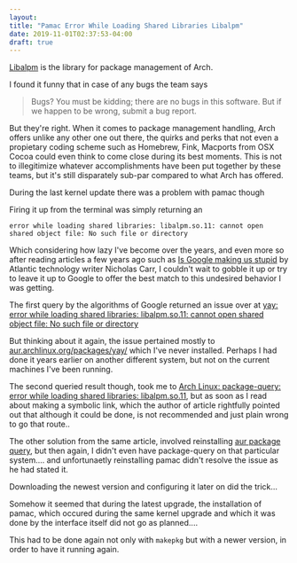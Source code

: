 ```yaml
---
layout: 
title: "Pamac Error While Loading Shared Libraries Libalpm"
date: 2019-11-01T02:37:53-04:00
draft: true
---
```



[Libalpm](https://www.archlinux.org/pacman/libalpm.3.html) is the library for package management of Arch.

I found it funny that in case of any bugs the team says

> Bugs? You must be kidding; there are no bugs in this software. But if we happen to be wrong, submit a bug report.

But they're right. When it comes to package management handling, Arch offers unlike any other one out there, the quirks and perks that not even a propietary  coding scheme such as Homebrew, Fink, Macports from OSX Cocoa could even think to come close during its best moments. This is not to illegitimize whatever accomplishments have been put together by these teams, but it's still disparately sub-par compared to what Arch has offered.


During the last kernel update there was a problem with  pamac though

Firing it up from the terminal was simply returning an

```
error while loading shared libraries: libalpm.so.11: cannot open shared object file: No such file or directory
```

Which considering how lazy I've become over the years, and even more so after reading articles a few years ago such as [Is Google making us stupid](https://en.wikipedia.org/wiki/Is_Google_Making_Us_Stupid%3F) by Atlantic technology writer Nicholas Carr, I couldn't wait to gobble it up or try to leave it up to Google to offer the best match to this undesired behavior I was getting.

The first query by the algorithms of Google returned an issue over at <a href="https://github.com/Jguer/yay/issues/1087" target="_blank">yay: error while loading shared libraries: libalpm.so.11: cannot open shared object file: No such file or directory </a>

But thinking about it again, the issue pertained mostly to <a href="https://aur.archlinux.org/packages/yay/" target="_blank"> aur.archlinux.org/packages/yay/</a> which I've never installed. Perhaps I had done it years earlier on another different system, but not on the current machines I've been running.

The second queried result though, took me to <a href="https://rtfm.co.ua/en/arch-linux-package-query-error-while-loading-shared-libraries-libalpm-so-11-2/" target="_blank"> Arch Linux: package-query: error while loading shared libraries: libalpm.so.11</a>, but as soon as I read about making a symbolic link, which the author of article rightfully pointed out that although it could be done,  is not recommended and just plain wrong to go that route.. 

The other solution from the same article, involved reinstalling <a href="https://aur.archlinux.org/packages/package-query/" target="_blank"> aur package query</a>, but then again, I didn't even have package-query on that particular system.... and unfortunaetly reinstalling pamac didn't resolve the issue as he had stated it.

Downloading the newest version and configuring it later on did the trick...

Somehow it seemed that during the latest upgrade, the installation of  pamac, which occured during the same kernel upgrade and which it was done  by the interface itself did not go as planned.... 


This had to be done again not only with `makepkg` but with a newer version, in order to have it running again.

